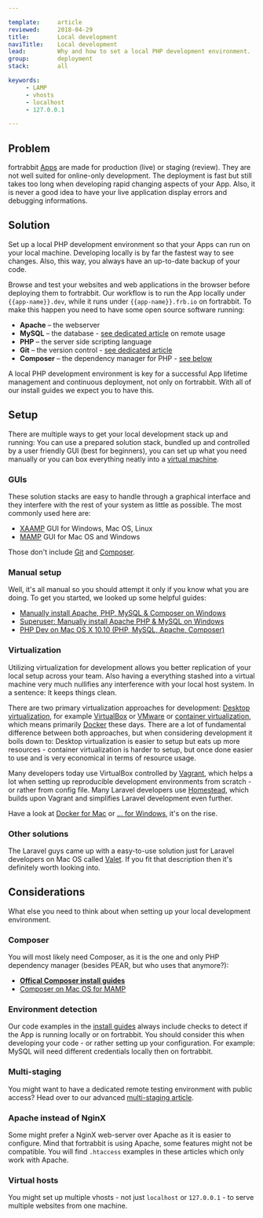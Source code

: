 ```yaml
---

template:     article
reviewed:     2018-04-29
title:        Local development
naviTitle:    Local development
lead:         Why and how to set a local PHP development environment.
group:        deployment
stack:        all

keywords:
     - LAMP
     - vhosts
     - localhost
     - 127.0.0.1

---
```


## Problem

fortrabbit [Apps](app) are made for production (live) or staging (review). They are not well suited for online-only development. The deployment is fast but still takes too long when developing rapid changing aspects of your App. Also, it is never a good idea to have your live application display errors and debugging informations.


## Solution

Set up a local PHP development environment so that your Apps can run on your local machine. Developing locally is by far the fastest way to see changes. Also, this way, you always have an up-to-date backup of your code.

Browse and test your websites and web applications in the browser before deploying them to fortrabbit. Our workflow is to run the App locally under `{{app-name}}.dev`, while it runs under `{{app-name}}.frb.io` on fortrabbit. To make this happen you need to have some open source software running:

* **Apache** – the webserver
* **MySQL** – the database - [see dedicated article](/mysql) on remote usage
* **PHP** – the server side scripting language
* **Git** – the version control - [see dedicated article](/git)
* **Composer** – the dependency manager for PHP - [see below](#toc-composer)

A local PHP development environment is key for a successful App lifetime management and continuous deployment, not only on fortrabbit. With all of our install guides we expect you to have this.


## Setup

There are multiple ways to get your local development stack up and running: You can use a prepared solution stack, bundled up and controlled by a user friendly GUI (best for beginners), you can set up what you need manually or you can box everything neatly into a [virtual machine](#toc-virtualization).

### GUIs

These solution stacks are easy to handle through a graphical interface and they interfere with the rest of your system as little as possible. The most commonly used here are:

* [XAAMP](https://www.apachefriends.org/index.html) GUI for Windows, Mac OS, Linux
* [MAMP](https://www.mamp.info/) GUI for Mac OS and Windows

Those don't include [Git](git) and [Composer](#toc-composer).

### Manual setup

Well, it's all manual so you should attempt it only if you know what you are doing. To get you started, we looked up some helpful guides:

* [Manually install Apache, PHP, MySQL & Composer on Windows](http://heiswayi.github.io/http://heiswayi.github.io/manually-install-apache-php-mysql-composer-on-windows.html.html)
* [Superuser: Manually install Apache PHP & MySQL on Windows](http://superuser.com/questions/748117/how-to-manually-install-apache-php-and-mysql-on-windows)
* [PHP Dev on Mac OS X 10.10 (PHP, MySQL, Apache, Composer)](https://gist.github.com/suvozit/6dda7971e240f0a3f282)

### Virtualization

Utilizing virtualization for development allows you better replication of your local setup across your team. Also having a everything stashed into a virtual machine very much nullifies any interference with your local host system. In a sentence: It keeps things clean.

There are two primary virtualization approaches for development: [Desktop virtualization](https://en.wikipedia.org/wiki/Desktop_virtualization), for example [VirtualBox](https://www.virtualbox.org/) or [VMware](http://www.vmware.com/) or [container virtualization](https://en.wikipedia.org/wiki/Operating-system-level_virtualization), which means primarily [Docker](http://www.docker.com/) these days. There are a lot of fundamental difference between both approaches, but when considering development it boils down to: Desktop virtualization is easier to setup but eats up more resources - container virtualization is harder to setup, but once done easier to use and is very economical in terms of resource usage.

Many developers today use VirtualBox controlled by [Vagrant](https://www.vagrantup.com/), which helps a lot when setting up reproducible development environments from scratch - or rather from config file. Many Laravel developers use [Homestead](https://laravel.com/docs/5.2/homestead), which builds upon Vagrant and simplifies Laravel development even further.

Have a look at [Docker for Mac](https://docs.docker.com/docker-for-mac/) or [… for Windows](https://docs.docker.com/docker-for-windows/), it's on the rise.

### Other solutions

The Laravel guys came up with a easy-to-use solution just for Laravel developers on Mac OS called [Valet](https://laravel.com/docs/5.2/valet). If you fit that description then it's definitely worth looking into.

## Considerations

What else you need to think about when setting up your local development environment.

### Composer

You will most likely need Composer, as it is the one and only PHP dependency manager (besides PEAR, but who uses that anymore?):

* **[Offical Composer install guides](https://getcomposer.org/download/)**
* [Composer on Mac OS for MAMP](https://gist.github.com/kkirsche/5710272)

### Environment detection

<!-- TODO: provide example, explain more - AND/OR - Maybe this is somewhere else already, maybe link texts …  -->

Our code examples in the [install guides](/#install-guides) always include checks to detect if the App is running locally or on fortrabbit. You should consider this when developing your code - or rather setting up your configuration. For example: MySQL will need different credentials locally then on fortrabbit.


### Multi-staging

You might want to have a dedicated remote testing environment with public access? Head over to our advanced [multi-staging article](multi-staging).


### Apache instead of NginX

Some might prefer a NginX web-server over Apache as it is easier to configure. Mind that fortrabbit is using Apache, some features might not be compatible. You will find `.htaccess` examples in these articles which only work with Apache.


### Virtual hosts

You might set up multiple vhosts - not just `localhost` or `127.0.0.1` - to serve multiple websites from one machine.
